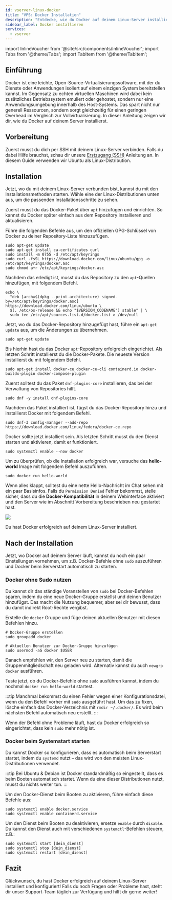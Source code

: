 ```yaml
---
id: vserver-linux-docker
title: "VPS: Docker Installation"
description: "Entdecke, wie du Docker auf deinem Linux-Server installierst, um isolierte Anwendungen effizient auszuführen und Systemressourcen zu sparen → Jetzt mehr erfahren"
sidebar_label: Docker installieren
services:
  - vserver
---
```


import InlineVoucher from '@site/src/components/InlineVoucher';
import Tabs from '@theme/Tabs';
import TabItem from '@theme/TabItem';

## Einführung

Docker ist eine leichte, Open-Source-Virtualisierungssoftware, mit der du Dienste oder Anwendungen isoliert auf einem einzigen System bereitstellen kannst. Im Gegensatz zu echten virtuellen Maschinen wird dabei kein zusätzliches Betriebssystem emuliert oder gehostet, sondern nur eine Anwendungsumgebung innerhalb des Host-Systems. Das spart nicht nur generell Ressourcen, sondern sorgt gleichzeitig für einen geringen Overhead im Vergleich zur Vollvirtualisierung. In dieser Anleitung zeigen wir dir, wie du Docker auf deinem Server installierst.

<InlineVoucher />

## Vorbereitung

Zuerst musst du dich per SSH mit deinem Linux-Server verbinden. Falls du dabei Hilfe brauchst, schau dir unsere [Erstzugang (SSH)](vserver-linux-ssh.md) Anleitung an. In diesem Guide verwenden wir Ubuntu als Linux-Distribution.

## Installation

Jetzt, wo du mit deinem Linux-Server verbunden bist, kannst du mit den Installationsmethoden starten. Wähle eine der Linux-Distributionen unten aus, um die passenden Installationsschritte zu sehen.

<Tabs>
<TabItem value="ubuntu/debian" label="Ubuntu & Debian" default>

Zuerst musst du das Docker-Paket über `apt` hinzufügen und einrichten. So kannst du Docker später einfach aus dem Repository installieren und aktualisieren.

Führe die folgenden Befehle aus, um den offiziellen GPG-Schlüssel von Docker zu deiner Repository-Liste hinzuzufügen.

```
sudo apt-get update
sudo apt-get install ca-certificates curl
sudo install -m 0755 -d /etc/apt/keyrings
sudo curl -fsSL https://download.docker.com/linux/ubuntu/gpg -o /etc/apt/keyrings/docker.asc
sudo chmod a+r /etc/apt/keyrings/docker.asc
```

Nachdem das erledigt ist, musst du das Repository zu den `apt`-Quellen hinzufügen, mit folgendem Befehl.

```
echo \
  "deb [arch=$(dpkg --print-architecture) signed-by=/etc/apt/keyrings/docker.asc] https://download.docker.com/linux/ubuntu \
  $(. /etc/os-release && echo "$VERSION_CODENAME") stable" | \
  sudo tee /etc/apt/sources.list.d/docker.list > /dev/null
```

Jetzt, wo du das Docker-Repository hinzugefügt hast, führe ein `apt-get update` aus, um die Änderungen zu übernehmen.

```
sudo apt-get update
```

Bis hierhin hast du das Docker `apt`-Repository erfolgreich eingerichtet. Als letzten Schritt installierst du die Docker-Pakete. Die neueste Version installierst du mit folgendem Befehl.

```
sudo apt-get install docker-ce docker-ce-cli containerd.io docker-buildx-plugin docker-compose-plugin
```

</TabItem>

<TabItem value="fedora" label="Fedora">

Zuerst solltest du das Paket `dnf-plugins-core` installieren, das bei der Verwaltung von Repositories hilft.

```
sudo dnf -y install dnf-plugins-core
```

Nachdem das Paket installiert ist, fügst du das Docker-Repository hinzu und installierst Docker mit folgendem Befehl.

```
sudo dnf-3 config-manager --add-repo https://download.docker.com/linux/fedora/docker-ce.repo
```

Docker sollte jetzt installiert sein. Als letzten Schritt musst du den Dienst starten und aktivieren, damit er funktioniert.

```
sudo systemctl enable --now docker
```

</TabItem>
</Tabs>

Um zu überprüfen, ob die Installation erfolgreich war, versuche das **hello-world** Image mit folgendem Befehl auszuführen.

```
sudo docker run hello-world
```

Wenn alles klappt, solltest du eine nette Hello-Nachricht im Chat sehen mit ein paar Basisinfos. Falls du `Permission Denied` Fehler bekommst, stelle sicher, dass du die **Docker-Kompatibilität** in deinem Webinterface aktiviert und den Server wie im Abschnitt Vorbereitung beschrieben neu gestartet hast.

![](https://screensaver01.zap-hosting.com/index.php/s/tzJwpYRYb9Mmryo/preview)

Du hast Docker erfolgreich auf deinem Linux-Server installiert.

## Nach der Installation

Jetzt, wo Docker auf deinem Server läuft, kannst du noch ein paar Einstellungen vornehmen, um z.B. Docker-Befehle ohne `sudo` auszuführen und Docker beim Serverstart automatisch zu starten.

### Docker ohne Sudo nutzen

Du kannst dir das ständige Voranstellen von `sudo` bei Docker-Befehlen sparen, indem du eine neue Docker-Gruppe erstellst und deinen Benutzer hinzufügst. Das macht die Nutzung bequemer, aber sei dir bewusst, dass du damit indirekt Root-Rechte vergibst.

Erstelle die `docker` Gruppe und füge deinen aktuellen Benutzer mit diesen Befehlen hinzu.

```
# Docker-Gruppe erstellen
sudo groupadd docker

# Aktuellen Benutzer zur Docker-Gruppe hinzufügen
sudo usermod -aG docker $USER
```

Danach empfehlen wir, den Server neu zu starten, damit die Gruppenmitgliedschaft neu geladen wird. Alternativ kannst du auch `newgrp docker` ausführen.

Teste jetzt, ob du Docker-Befehle ohne `sudo` ausführen kannst, indem du nochmal `docker run hello-world` startest.

:::tip
Manchmal bekommst du einen Fehler wegen einer Konfigurationsdatei, wenn du den Befehl vorher mit `sudo` ausgeführt hast. Um das zu fixen, lösche einfach das Docker-Verzeichnis mit `rmdir ~/.docker/`. Es wird beim nächsten Befehl automatisch neu erstellt.
:::

Wenn der Befehl ohne Probleme läuft, hast du Docker erfolgreich so eingerichtet, dass kein `sudo` mehr nötig ist.

### Docker beim Systemstart starten

Du kannst Docker so konfigurieren, dass es automatisch beim Serverstart startet, indem du `systemd` nutzt – das wird von den meisten Linux-Distributionen verwendet.

:::tip
Bei Ubuntu & Debian ist Docker standardmäßig so eingestellt, dass es beim Booten automatisch startet. Wenn du eine dieser Distributionen nutzt, musst du nichts weiter tun.
:::

Um den Docker-Dienst beim Booten zu aktivieren, führe einfach diese Befehle aus:

```
sudo systemctl enable docker.service
sudo systemctl enable containerd.service
```

Um den Dienst beim Booten zu deaktivieren, ersetze `enable` durch `disable`. Du kannst den Dienst auch mit verschiedenen `systemctl`-Befehlen steuern, z.B.:

```
sudo systemctl start [dein_dienst]
sudo systemctl stop [dein_dienst]
sudo systemctl restart [dein_dienst]
```

## Fazit

Glückwunsch, du hast Docker erfolgreich auf deinem Linux-Server installiert und konfiguriert! Falls du noch Fragen oder Probleme hast, steht dir unser Support-Team täglich zur Verfügung und hilft dir gerne weiter!

<InlineVoucher />